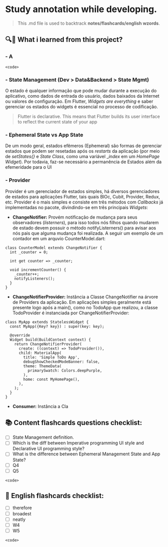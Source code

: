 # Study annotation while developing.

> This .md file is used to backtrack **notes/flashcards/english wzords**.

## 🔍🤔 What i learned from this project?

### - A

```
<code>
```

### - State Management (Dev > Data&Backend > State Mgmt)

O estado é qualquer informação que pode mudar durante a execução do aplicativo, como dados de
entrada do usuário, dados baixados da Internet ou valores de configuração. Em Flutter, _Widgets are
everything_ e saber gerenciar os estados do widgets é essencial no processo de codificação.

> Flutter is declarative. This means that Flutter builds its user interface to reflect the current
> state of your app

### - Ephemeral State vs App State

De um modo geral, estados efêmeros (Ephemeral) são formas de gerenciar estados que podem ser
resetadas após os _restarts_ da aplicação (por meio de _setStates{}_ e  _State Class_, como uma
variável __index_ em um _HomePage Widget_). Por todavia, faz-se necessário a permanência de Estados
além da efemeridade para o UI

### - Provider

Provider é um gerenciador de estados simples, há diversos gerenciadores de estados para aplicações
Flutter, tais quais BlOc, Cubit, Provider, Redux, etc. Provider é o mais simples e consiste em três
métodos com _Callbacks_ já implementadas no pacote, divindindo-se em três principais _Widgets_:

- **ChangeNotifier:** Provém notificação de mudança para seus observadores (_listerners_), para isso
  todos nós filhos quando mudarem de estado devem possuir o método notifyListerners() para avisar
  aos nós pais que alguma mudança foi realizada. A seguir um exemplo de um contador em um arquvio
  CounterModel.dart:

```
class CounterModel extends ChangeNotifier {
  int _counter = 0;

  int get counter => _counter;

  void incrementCounter() {
    _counter++;
    notifyListeners();
  }
}
```

- **ChangeNotifierProvider:** Instância a Classe ChangeNotifier na árvore de Providers da aplicação.
  Em aplicações simples geralmente está presente logo após a main(), como no TodoApp que realizou, a
  classe TodoProvider é instanciada por ChangeNotifierProvider:

```
class MyApp extends StatelessWidget {
  const MyApp({Key? key}) : super(key: key);

  @override
  Widget build(BuildContext context) {
    return ChangeNotifierProvider(
      create: ((context) => TodoProvider()),
      child: MaterialApp(
        title: 'Simple ToDo App',
        debugShowCheckedModeBanner: false,
        theme: ThemeData(
          primarySwatch: Colors.deepPurple,
        ),
        home: const MyHomePage(),
      ),
    );
  }
}
```

- **Consumer:** Instância a Cla

## 📚 Content flashcards questions checklist:

- [ ] State Management definition.
- [ ] Which is the diff between Imperative programming UI style and Declarative UI programming
  style?
- [ ] What is the difference between Ephemeral Management State and App State?
- [ ] Q4
- [ ] Q5

```
<code>
```

## 📝 English flashcards checklist:

- [ ] therefore
- [ ] broadest
- [ ] neatly
- [ ] W4
- [ ] W5

```
<code>
```